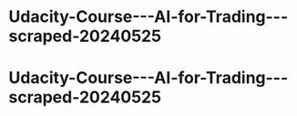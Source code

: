 # Udacity-Course---AI-for-Trading---scraped-20240525
# Udacity-Course---AI-for-Trading---scraped-20240525
